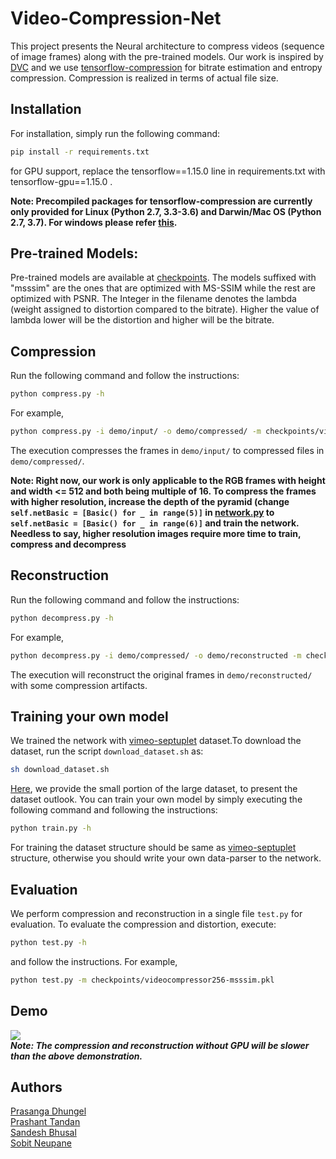 # Video-Compression-Net
This project presents the Neural architecture to compress videos (sequence of image frames) along with the pre-trained models. Our work is inspired by [DVC](https://github.com/GuoLusjtu/DVC) and we use [tensorflow-compression](https://github.com/tensorflow/compression/) for bitrate estimation and entropy compression. Compression is realized in terms of actual file size.

## Installation
For installation, simply run the following command:
```bash
pip install -r requirements.txt
```
for GPU support, replace the tensorflow==1.15.0 line in requirements.txt with tensorflow-gpu==1.15.0 .

**Note: Precompiled packages for tensorflow-compression are currently only provided for Linux (Python 2.7, 3.3-3.6) and Darwin/Mac OS (Python 2.7, 3.7). For windows please refer [this](https://github.com/tensorflow/compression/blob/master/README.md).**

## Pre-trained Models:
Pre-trained models are available at [checkpoints](https://github.com/tukilabs/Video-Compression-Net/tree/master/checkpoints). The models suffixed with "msssim" are the ones that are optimized with MS-SSIM while the rest are optimized with PSNR. The Integer in the filename denotes the lambda (weight assigned to distortion compared to the bitrate). Higher the value of lambda lower will be the distortion and higher will be the bitrate.

## Compression
Run the following command and follow the instructions:
```bash
python compress.py -h 
```
For example,
```bash
python compress.py -i demo/input/ -o demo/compressed/ -m checkpoints/videocompressor1024.pkl -f 101
```
The execution compresses the frames in `demo/input/` to compressed files in `demo/compressed/`. 

**Note: Right now, our work is only applicable to the RGB frames with height and width <= 512 and both being multiple of 16. To compress the frames with higher resolution, increase the depth of the pyramid (change `self.netBasic = [Basic() for _ in range(5)]` in [network.py](https://github.com/tukilabs/Video-Compression-Net/blob/master/utils/network.py) to `self.netBasic = [Basic() for _ in range(6)]` and train the network. Needless to say, higher resolution images require more time to train, compress and decompress**

## Reconstruction
Run the following command and follow the instructions:
```bash
python decompress.py -h 
```
For example,
```bash
python decompress.py -i demo/compressed/ -o demo/reconstructed -m checkpoints/videocompressor1024.pkl -f 101
```
The execution will reconstruct the original frames in `demo/reconstructed/` with some compression artifacts.

## Training your own model
We trained the network with [vimeo-septuplet](http://toflow.csail.mit.edu/index.html#septuplet) dataset.To download the dataset, run the script `download_dataset.sh` as:
```bash
sh download_dataset.sh
```
[Here](https://github.com/tukilabs/Video-Compression-Net/tree/master/vimeo_septuplet/sequences), we provide the small portion of the large dataset, to present the dataset outlook.
You can train your own model by simply executing the following command and following the instructions:
```bash
python train.py -h 
```
For training the dataset structure should be same as [vimeo-septuplet](https://github.com/tukilabs/Video-Compression-Net/tree/master/vimeo_septuplet/sequences) structure, otherwise you should write your own data-parser to the network.

## Evaluation
We perform compression and reconstruction in a single file `test.py` for evaluation. To evaluate the compression and distortion, execute:
```bash
python test.py -h
```
and follow the instructions.
For example,
```bash
python test.py -m checkpoints/videocompressor256-msssim.pkl
```

## Demo
![](https://github.com/tukilabs/Video-Compression-Net/blob/master/demo/demo.gif)<br/>
***Note: The compression and reconstruction without GPU will be slower than the above demonstration.***

## Authors
[Prasanga Dhungel](https://github.com/PrasangaDhungel)<br/>
[Prashant Tandan](https://github.com/Prashant528)<br/>
[Sandesh Bhusal](https://github.com/sandeshbhusal)<br/>
[Sobit Neupane](https://github.com/sobitneupane)<br/>
